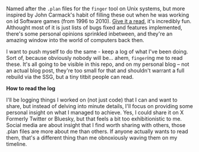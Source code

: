 Named after the `.plan` files for the `finger` tool on Unix systems, but more inspired by John Carmack's habit of filling these out when he was working on id Software games (from 1996 to 2010). [Give it a read](https://github.com/oliverbenns/john-carmack-plan), it's incredibly fun. Althought most of it is just lists of bugs fixed and features implemented, there's some personal opinions sprinkled inbetween, and they're an amazing window into the world of computers back then.

I want to push myself to do the same - keep a log of what I've been doing. Sort of, because obviously nobody will be... ahem, `finger`ing me to read these. It's all going to be visible in this repo, and on my personal blog – not an actual blog post, they're too small for that and shouldn't warrant a full rebuild via the SSG, but a tiny titbit people can read.

**How to read the log**

I'll be logging things I worked on (not just code) that I can and want to share, but instead of delving into minute details, I'll focus on providing some personal insight on what I managed to achieve. Yes, I could share it on X Formerly Twitter or Bluesky, but that feels a bit too exhibitionistic to me. Social media are about insight that I find worth sharing with others, those .plan files are more about me than others. If anyone actually wants to read them, that's a different thing than me obnoxiously waving them on my timeline.
